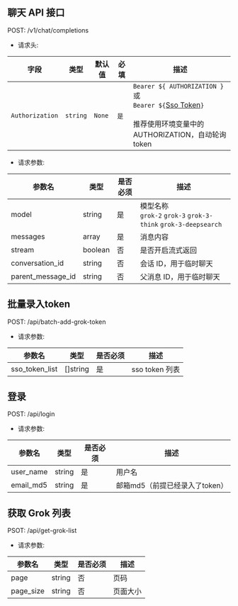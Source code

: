 
## 聊天 API 接口

POST: /v1/chat/completions

- 请求头:

| 字段 | 类型 | 默认值 | 必填 | 描述 |
| --- | --- | --- |--- |--- |
| `Authorization` | `string` | `None` | `是` | `Bearer ${ AUTHORIZATION }` 或 <br> `Bearer ${`[Sso Token](./docs/get-sso-token.jpg)`}` <br><br> 推荐使用环境变量中的 AUTHORIZATION，自动轮询token |

- 请求参数:

| 参数名            | 类型    | 是否必须 | 描述                                                               |
| ----------------- | ------- | -------- | ------------------------------------------------------------------ |
| model             | string  | 是       | 模型名称 <br> `grok-2` `grok-3` `grok-3-think` `grok-3-deepsearch` |
| messages          | array   | 是       | 消息内容                                                           |
| stream            | boolean | 否       | 是否开启流式返回                                                   |
| conversation_id   | string  | 否       | 会话 ID，用于临时聊天                                              |
| parent_message_id | string  | 否       | 父消息 ID，用于临时聊天                                            |



## 批量录入token
POST: /api/batch-add-grok-token

- 请求参数:

| 参数名            | 类型    | 是否必须 | 描述                      |
| ----------------- | ------- | -------- | ------------------------- |
| sso_token_list             | []string  | 是       | sso token 列表                     |


## 登录
POST: /api/login
- 请求参数:

| 参数名            | 类型    | 是否必须 | 描述                      |
| ----------------- | ------- | -------- | ------------------------- |
| user_name             | string  | 是       | 用户名                     |
| email_md5             | string  | 是       | 邮箱md5（前提已经录入了token）                     |


## 获取 Grok 列表
PSOT: /api/get-grok-list
- 请求参数:

| 参数名            | 类型    | 是否必须 | 描述                      |
| ----------------- | ------- | -------- | ------------------------- |
| page             | string  | 否      | 页码                     |
| page_size             | string  | 否       | 页面大小                     |

